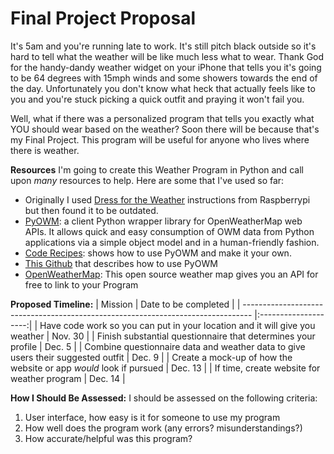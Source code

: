 # Final Project Proposal

It's 5am and you're running late to work. It's still pitch black outside so it's hard to tell what the weather will be like much less what to wear. Thank God for the handy-dandy weather widget on your iPhone that tells you it's going to be 64 degrees with 15mph winds and some showers towards the end of the day. Unfortunately you don't know what heck that actually feels like to you and you're stuck picking a quick outfit and praying it won't fail you.

Well, what if there was a personalized program that tells you exactly what YOU should wear based on the weather? Soon there will be because that's my Final Project. This program will be useful for anyone who lives where there is weather.

**Resources**
I'm going to create this Weather Program in Python and call upon *many* resources to help. Here are some that I've used so far:
- Originally I used [Dress for the Weather](https://projects.raspberrypi.org/en/projects/dress-for-the-weather) instructions from Raspberrypi but then found it to be outdated.
- [PyOWM](https://pyowm.readthedocs.io/en/latest/): a client Python wrapper library for OpenWeatherMap web APIs. It allows quick and easy consumption of OWM data from Python applications via a simple object model and in a human-friendly fashion.
- [Code Recipes](https://pyowm.readthedocs.io/en/latest/v3/code-recipes.html#library_init): shows how to use PyOWM and make it your own.
- [This Github](https://github.com/csparpa/pyowm) that describes how to use PyOWM
- [OpenWeatherMap](openweathermap.org): This open source weather map gives you an API for free to link to your Program

**Proposed Timeline:**
| Mission                                                                          | Date to be completed |
| -------------------------------------------------------------------------------- |:--------------------:|
| Have code work so you can put in your location and it will give you weather      | Nov. 30              |
| Finish substantial questionnaire that determines your profile                    | Dec. 5               |
| Combine questionnaire data and weather data to give users their suggested outfit | Dec. 9               |
| Create a mock-up of how the website or app *would* look if pursued               | Dec. 13              |
| If time, create website for weather program                                      | Dec. 14              |

**How I Should Be Assessed:**
I should be assessed on the following criteria:
1. User interface, how easy is it for someone to use my program
2. How well does the program work (any errors? misunderstandings?)
3. How accurate/helpful was this program?
